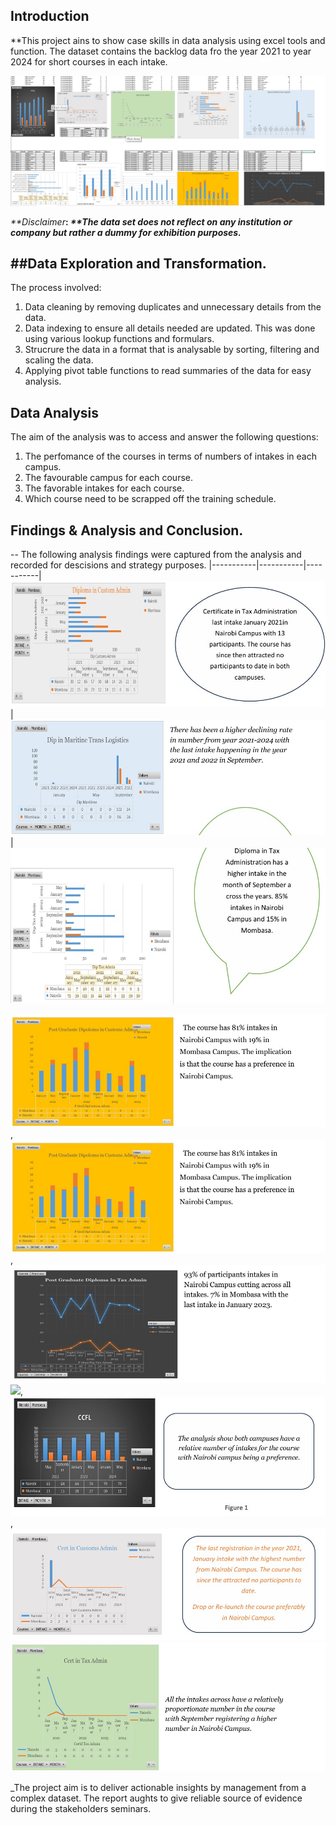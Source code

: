 ## Introduction

**This project ains to show case skills in data analysis using excel tools and function.
The dataset contains the backlog data fro the year 2021 to year 2024 for short courses in each intake.

![](00.jpg)

_**Disclaimer_**: _**The data set does not reflect on any institution or company but rather a dummy for exhibition purposes._**

##Data Exploration and Transformation.
--
The process involved:
1. Data cleaning by removing duplicates and unnecessary details from the data.
2. Data indexing to ensure all details needed are updated. This was done using various lookup functions and formulars.
3. Strucrure the data in a format that is analysable by sorting, filtering and scaling the data.
4. Applying pivot table functions to read summaries of the data for easy analysis.

   
## Data Analysis
The aim of the analysis was to access and answer the following questions:
1. The perfomance of the courses in terms of numbers of intakes in each campus.
2. The favourable campus for each course.
3. The favorable intakes for each course.
4. Which course need to be scrapped off the training schedule.

## Findings & Analysis and Conclusion.
--
The following analysis findings were captured from the analysis and recorded for descisions and strategy purposes.
|-----------|-----------|-----------|
![](11.jpg)|![](22.jpg)|![](33.jpg)

![](44.jpg),![](44.jpg),![](55.jpg)
![](66jpg),![](77.jpg),![](88.jpg)
![](99.jpg)

_The project aim is to deliver actionable insights by management from a complex dataset.
The report aughts to give reliable source of evidence during the stakeholders seminars.




